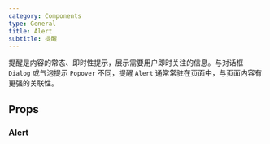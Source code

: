 ```yaml
---
category: Components
type: General
title: Alert
subtitle: 提醒
---
```


提醒是内容的常态、即时性提示，展示需要用户即时关注的信息。与对话框 `Dialog` 或气泡提示 `Popover` 不同，提醒 `Alert` 通常常驻在页面中，与页面内容有更强的关联性。

## Props
### Alert